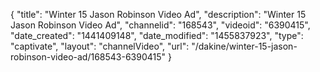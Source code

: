 {
    "title": "Winter 15 Jason Robinson Video Ad",
    "description": "Winter 15 Jason Robinson Video Ad",
    "channelid": "168543",
    "videoid": "6390415",
    "date_created": "1441409148",
    "date_modified": "1455837923",
    "type": "captivate",
    "layout": "channelVideo",
    "url": "\/dakine\/winter-15-jason-robinson-video-ad\/168543-6390415"
}